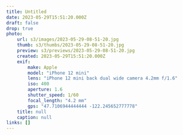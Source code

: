 ```yaml
---
title: Untitled
date: 2023-05-29T15:51:20.000Z
draft: false
drop: true
photo:
    url: s3/images/2023-05-29-08-51-20.jpg
    thumb: s3/thumbs/2023-05-29-08-51-20.jpg
    preview: s3/previews/2023-05-29-08-51-20.jpg
    created: 2023-05-29T15:51:20.000Z
    exif:
        make: Apple
        model: "iPhone 12 mini"
        lens: "iPhone 12 mini back dual wide camera 4.2mm f/1.6"
        iso: 400
        aperture: 1.6
        shutter_speed: 1/60
        focal_length: "4.2 mm"
        gps: "47.7106944444444 -122.245652777778"
    title: null
    caption: null
links: []
---
```

